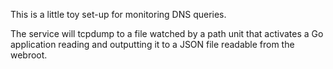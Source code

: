 This is a little toy set-up for monitoring DNS queries.

The service will tcpdump to a file watched by a path unit that activates a Go application reading and outputting it to a JSON file readable from the webroot.

